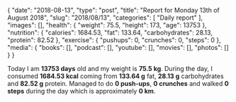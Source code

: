 {
    "date": "2018-08-13",
    "type": "post",
    "title": "Report for Monday 13th of August 2018",
    "slug": "2018\/08\/13",
    "categories": [
        "Daily report"
    ],
    "images": [],
    "health": {
        "weight": 75.5,
        "height": 173,
        "age": 13753
    },
    "nutrition": {
        "calories": 1684.53,
        "fat": 133.64,
        "carbohydrates": 28.13,
        "protein": 82.52
    },
    "exercise": {
        "pushups": 0,
        "crunches": 0,
        "steps": 0
    },
    "media": {
        "books": [],
        "podcast": [],
        "youtube": [],
        "movies": [],
        "photos": []
    }
}

Today I am <strong>13753 days</strong> old and my weight is <strong>75.5 kg</strong>. During the day, I consumed <strong>1684.53 kcal</strong> coming from <strong>133.64 g</strong> fat, <strong>28.13 g</strong> carbohydrates and <strong>82.52 g</strong> protein. Managed to do <strong>0 push-ups</strong>, <strong>0 crunches</strong> and walked <strong>0 steps</strong> during the day which is approximately <strong>0 km</strong>.